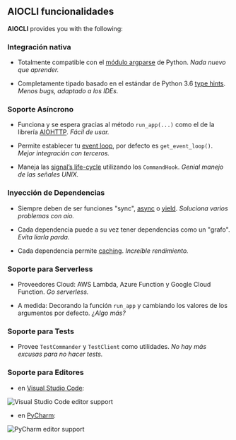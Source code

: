 ## AIOCLI funcionalidades

**AIOCLI** provides you with the following:

### Integración nativa

- Totalmente compatible con el [módulo argparse](https://docs.python.org/3/library/argparse.html) de Python. *Nada nuevo que aprender.*

- Completamente tipado basado en el estándar de Python 3.6 [type hints](https://docs.python.org/3/library/typing.html). *Menos bugs, adaptado a los IDEs.*

### Soporte Asíncrono

- Funciona y se espera gracias al método `run_app(...)` como el de la librería [AIOHTTP](https://github.com/aio-libs/aiohttp). *Fácil de usar.* 

- Permite establecer tu [event loop](https://docs.python.org/3/library/asyncio-eventloop.html), por defecto es `get_event_loop()`. *Mejor integración con terceros.*

- Maneja las [signal’s life-cycle](https://docs.python.org/3/library/signal.html) utilizando los `CommandHook`. *Genial manejo de las señales UNIX.*

### Inyección de Dependencias

- Siempre deben de ser funciones "sync", [async](https://docs.python.org/3/reference/compound_stmts.html#async-def) o [yield](https://docs.python.org/3/reference/expressions.html#yield-expressions). *Soluciona varios problemas con aio.*

- Cada dependencia puede a su vez tener dependencias como un "grafo". *Evita liarla parda.*

- Cada dependencia permite [caching](https://docs.python.org/3/library/functools.html). *Increíble rendimiento.*

### Soporte para Serverless

- Proveedores Cloud: AWS Lambda, Azure Function y Google Cloud Function. *Go serverless.*

- A medida: Decorando la función `run_app` y cambiando los valores de los argumentos por defecto. *¿Algo más?*

### Soporte para Tests

- Provee `TestCommander` y `TestClient` como utilidades. *No hay más excusas para no hacer tests.*

### Soporte para Editores

- en [Visual Studio Code](https://code.visualstudio.com):

![Visual Studio Code editor support](https://ticdenis.github.io/python-aiocli/imgs/vscode-completion.png)

- en [PyCharm](https://www.jetbrains.com/pycharm/):

![PyCharm editor support](https://ticdenis.github.io/python-aiocli/imgs/pycharm-completion.png)

